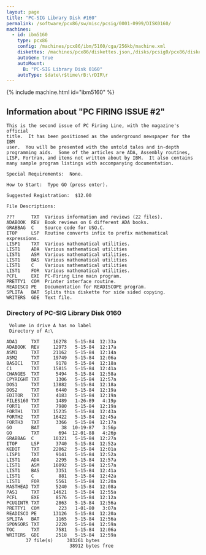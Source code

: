 ```yaml
---
layout: page
title: "PC-SIG Library Disk #160"
permalink: /software/pcx86/sw/misc/pcsig/0001-0999/DISK0160/
machines:
  - id: ibm5160
    type: pcx86
    config: /machines/pcx86/ibm/5160/cga/256kb/machine.xml
    diskettes: /machines/pcx86/diskettes.json,/disks/pcsig0/pcx86/diskettes.json
    autoGen: true
    autoMount:
      B: "PC-SIG Library Disk 0160"
    autoType: $date\r$time\rB:\rDIR\r
---
```


{% include machine.html id="ibm5160" %}

## Information about "PC FIRING ISSUE #2"

    This is the second issue of PC Firing Line, with the magazine's official
    title.  It has been positioned as the underground newspaper for the IBM
    user.  You will be presented with the untold tales and in-depth
    programming aids.  Some of the articles are ADA, Assembly routines,
    LISP, Fortran, and items not written about by IBM.  It also contains
    many sample program listings with accompanying documentation.
    
    Special Requirements:  None.
    
    How to Start:  Type GO (press enter).
    
    Suggested Registration:  $12.00
    
    File Descriptions:
    
    ???      TXT  Various information and reviews (22 files).
    ADABOOK  REV  Book reviews on 6 different ADA books.
    GRABBAG  C    Source code for USQ.C.
    ITOP     LSP  Routine converts infix to prefix mathematical expressions.
    LISP1    TXT  Various mathematical utilities.
    LIST1    ADA  Various mathematical utilities
    LIST1    ASM  Various mathematical utilities.
    LIST1    BAS  Various mathematical utilities
    LIST1    C    Various mathematical utilities
    LIST1    FOR  Various mathematical utilities.
    PCFL     EXE  PC-Firing Line main program.
    PRETTY1  COM  Printer interface routine.
    READISCO PE   Documentation for READISCOPE program.
    SPLITA   BAT  Splits this diskette for side sided copying.
    WRITERS  GDE  Text file.

### Directory of PC-SIG Library Disk 0160

     Volume in drive A has no label
     Directory of A:\

    ADA1     TXT     16278   5-15-84  12:33a
    ADABOOK  REV     12973   5-15-84  12:17a
    ASM1     TXT     21162   5-15-84  12:14a
    ASM2     TXT     19749   5-15-84  12:06a
    BASIC1   TXT      9178   5-15-84  12:18a
    C1       TXT     15815   5-15-84  12:41a
    CHANGES  TXT      5494   5-15-84  12:58a
    CPYRIGHT TXT      1306   5-15-84  12:57a
    DOS1     TXT     13882   5-15-84  12:18a
    DOS2     TXT      6440   5-15-84  12:19a
    EDITOR   TXT      4183   5-15-84  12:19a
    FILES160 TXT      1489   1-26-89   4:19p
    FORT1    TXT      7980   5-15-84  12:19a
    FORTH1   TXT     15235   5-15-84  12:43a
    FORTH2   TXT     16422   5-15-84  12:45a
    FORTH3   TXT      3366   5-15-84  12:17a
    GO       BAT        38  10-19-87   3:56p
    GO       TXT       694  12-01-88   4:26p
    GRABBAG  C       10321   5-15-84  12:27a
    ITOP     LSP      3740   5-15-84  12:52a
    KEDIT    TXT     22062   5-15-84  12:01a
    LISP1    TXT      9141   5-15-84  12:52a
    LIST1    ADA      2295   5-15-84  12:57a
    LIST1    ASM     16092   5-15-84  12:57a
    LIST1    BAS      3351   5-15-84  12:41a
    LIST1    C         881   5-15-84  12:42a
    LIST1    FOR      5561   5-15-84  12:20a
    MASTHEAD TXT      5240   5-15-84  12:08a
    PAS1     TXT     14621   5-15-84  12:55a
    PCFL     EXE      8576   5-15-84  12:12a
    PCUGINTR TXT      2863   5-15-84  12:56a
    PRETTY1  COM       223   1-01-80   3:07a
    READISCO PE      13126   5-15-84  12:20a
    SPLITA   BAT      1165   5-15-84  12:56a
    SPONSORS TXT      2220   5-15-84  12:59a
    TOC      TXT      7581   5-15-84  12:06a
    WRITERS  GDE      2518   5-15-84  12:59a
           37 file(s)     303261 bytes
                           38912 bytes free
